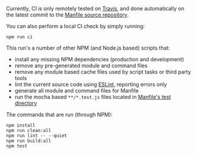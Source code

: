 Currently, CI is only remotely tested on [Travis](https://travis-ci.org/futagoza/manfile), and done automatically on the latest commit to the [Manfile source repository](https://github.com/futagoza/manfile).

You can also perform a local CI check by simply running:

```shell
npm run ci
```

This run's a number of other NPM (and Node.js based) scripts that:

* install any missing NPM dependencies (production and development)
* remove any pre-generated module and command files
* remove any module based cache files used by script tasks or third party tools
* lint the current source code using [ESLint](http://eslint.org/), reporting errors only
* generate all module and command files for Manfile
* run the mocha based `**/*.test.js` files located in [Manfile's test directory](https://github.com/futagoza/manfile/tree/master/test)

The commands that are run (through NPM):

```shell
npm install
npm run clean:all
npm run lint -- --quiet
npm run build:all
npm test
```
